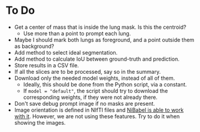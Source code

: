# To Do

- Get a center of mass that is inside the lung mask. Is this the centroid?
  - Use more than a point to prompt each lung.
- Maybe I should mark both lungs as foreground, and a point outside them as background?
- Add method to select ideal segmentation.
- Add method to calculate IoU between ground-truth and prediction.
- Store results in a CSV file.
- If all the slices are to be processed, say so in the summary.
- Download only the needed model weights, instead of all of them.
  - Ideally, this should be done from the Python script, via a constant.
  - If `model = "default"`, the script should try to download the corresponding weights, if they were not already there.
- Don't save debug prompt image if no masks are present.
- Image orientation is defined in NIfTI files and [NiBabel is able to work with it][nibabel_orientation]. However, we are not using these features. Try to do it when showing the images.

[nibabel_orientation]: https://nipy.org/nibabel/coordinate_systems.html "Coordinate systems and affines"
